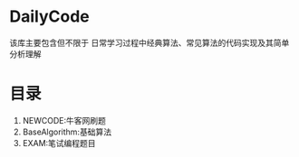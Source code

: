 # DailyCode
该库主要包含但不限于 日常学习过程中经典算法、常见算法的代码实现及其简单分析理解
# 目录
1. NEWCODE:牛客网刷题
2. BaseAlgorithm:基础算法
3. EXAM:笔试编程题目